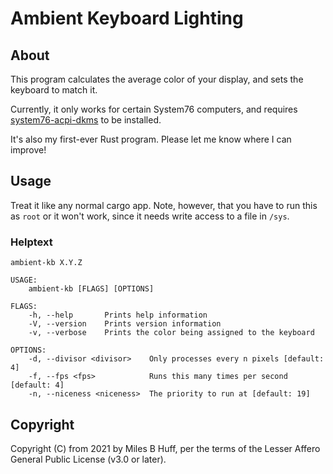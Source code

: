 # Ambient Keyboard Lighting

## About

This program calculates the average color of your display, and sets the keyboard to match it.

Currently, it only works for certain System76 computers, and requires [system76-acpi-dkms](https://github.com/pop-os/system76-acpi-dkms) to be installed.

It's also my first-ever Rust program.  Please let me know where I can improve!

## Usage

Treat it like any normal cargo app.  Note, however, that you have to run this as `root` or it won't work, since it needs write access to a file in `/sys`.

### Helptext

```
ambient-kb X.Y.Z

USAGE:
    ambient-kb [FLAGS] [OPTIONS]

FLAGS:
    -h, --help       Prints help information
    -V, --version    Prints version information
    -v, --verbose    Prints the color being assigned to the keyboard

OPTIONS:
    -d, --divisor <divisor>    Only processes every n pixels [default: 4]
    -f, --fps <fps>            Runs this many times per second [default: 4]
    -n, --niceness <niceness>  The priority to run at [default: 19]
```

## Copyright

Copyright (C) from 2021 by Miles B Huff, per the terms of the Lesser Affero General Public License (v3.0 or later).
